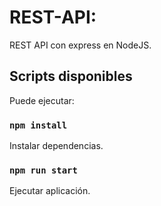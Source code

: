 # REST-API:

REST API con express en NodeJS.

## Scripts disponibles

Puede ejecutar:

### `npm install`

Instalar dependencias.

### `npm run start`

Ejecutar aplicación.
